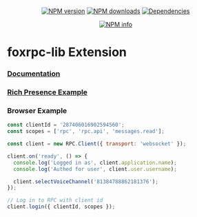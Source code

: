 <div align="center">
  <br />
  <p>
    <a href="https://www.npmjs.com/package/foxrpc-lib"><img src="https://img.shields.io/npm/v/foxrpc-lib.svg?maxAge=3600" alt="NPM version" /></a>
    <a href="https://www.npmjs.com/package/foxrpc-lib"><img src="https://img.shields.io/npm/dt/foxrpc-lib.svg?maxAge=3600" alt="NPM downloads" /></a>
    <a href="https://david-dm.org/zlear
    /foxrpc-lib"><img src="https://img.shields.io/david/zelear/foxrpc-lib.svg?maxAge=3600" alt="Dependencies" /></a>
  </p>
  <p>
    <a href="https://nodei.co/npm/foxrpc-lib/"><img src="https://nodei.co/npm/foxrpc-lib.png?downloads=true&stars=true" alt="NPM info" /></a>
  </p>
</div>

# foxrpc-lib Extension

### [Documentation](https://discord.js.org/#/docs/rpc/)

### [Rich Presence Example](https://github.com/discordjs/RPC/blob/master/example)

### __Browser__ Example

```javascript
const clientId = '287406016902594560';
const scopes = ['rpc', 'rpc.api', 'messages.read'];

const client = new RPC.Client({ transport: 'websocket' });

client.on('ready', () => {
  console.log('Logged in as', client.application.name);
  console.log('Authed for user', client.user.username);

  client.selectVoiceChannel('81384788862181376');
});

// Log in to RPC with client id
client.login({ clientId, scopes });
```
